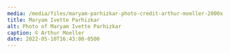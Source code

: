 ```yaml
---
media: /media/files/maryam-parhizkar-photo-credit-arthur-moeller-2000x.jpeg
title: Maryam Ivette Parhizkar
alt: Photo of Maryam Ivette Parhizkar
caption: © Arthur Moeller
date: 2022-05-10T16:43:00-0500
---
```

